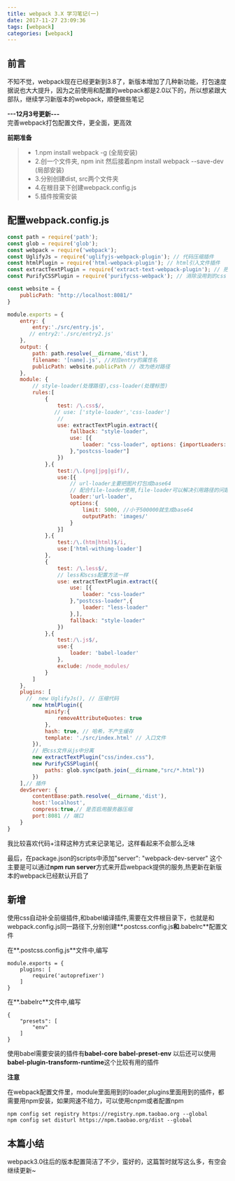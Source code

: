 ```yaml
---
title: webpack 3.X 学习笔记(一)
date: 2017-11-27 23:09:36
tags: [webpack]
categories: [webpack]
---
```


## 前言

不知不觉，webpack现在已经更新到3.8了，新版本增加了几种新功能，打包速度据说也大大提升，因为之前使用和配置的webpack都是2.0以下的，所以想紧跟大部队，继续学习新版本的webpack，顺便做些笔记

**---12月3号更新---**<br>
完善webpack打包配置文件，更全面，更高效

<!--more-->

**前期准备**

> * 1.npm install webpack -g (全局安装)
> * 2.创一个文件夹, npm init 然后接着npm install webpack --save-dev (局部安装)
> * 3.分别创建dist, src两个文件夹
> * 4.在根目录下创建webpack.config.js
> * 5.插件按需安装

## 配置webpack.config.js

```javascript
const path = require('path');
const glob = require('glob');
const webpack = require('webpack');
const UglifyJs = require('uglifyjs-webpack-plugin'); // 代码压缩插件
const htmlPlugin = require('html-webpack-plugin'); // html引入文件插件
const extractTextPlugin = require('extract-text-webpack-plugin'); // 把css从js文件中分离出来插件 
const PurifyCSSPlugin = require('purifycss-webpack'); // 消除没用到的css

const website = {
    publicPath: "http://localhost:8081/" 
}

module.exports = {
    entry: {
        entry:'./src/entry.js', 
       // entry2:'./src/entry2.js' 
    },
    output: {
        path: path.resolve(__dirname,'dist'),
        filename: '[name].js', //对应entry的属性名 
        publicPath: website.publicPath // 改为绝对路径
    },
    module: {
        // style-loader(处理路径),css-loader(处理标签)
        rules:[
            {
                test: /\.css$/,
               // use: ['style-loader','css-loader']
                // 
                use: extractTextPlugin.extract({
                    fallback: "style-loader",
                    use: [{
                        loader: "css-loader", options: {importLoaders: 1}
                    },"postcss-loader"]
                })
            },{
                test:/\.(png|jpg|gif)/,
                use:[{
                    // url-loader主要把图片打包成base64
                    // 配合file-loader使用,file-loader可以解决引用路径的问题
                    loader:'url-loader', 
                    options:{
                        limit: 5000, //小于500000就生成base64
                        outputPath: 'images/'
                    }
                }]
            },{
                test:/\.(htm|html)$/i,
                use:['html-withimg-loader']
            },
            {
                test: /\.less$/,
                // less和scss配置方法一样
                use: extractTextPlugin.extract({
                    use: [{
                        loader: "css-loader"
                    },"postcss-loader",{
                        loader: "less-loader"
                    },],
                    fallback: "style-loader"
                })
            },{
                test:/\.js$/,
                use:{
                    loader: 'babel-loader'
                },
                exclude: /node_modules/
            }
        ]
    },
    plugins: [
      //  new UglifyJs(), // 压缩代码
        new htmlPlugin({
            minify:{
                removeAttributeQuotes: true
            },
            hash: true, // 哈希，不产生缓存
            template: './src/index.html' // 入口文件
        }),
        // 把css文件从js中分离
        new extractTextPlugin("css/index.css"),
        new PurifyCSSPlugin({
            paths: glob.sync(path.join(__dirname,"src/*.html"))
        })
    ],// 插件
    devServer: {
        contentBase:path.resolve(__dirname,'dist'),
        host:'localhost',
        compress:true,// 是否启用服务器压缩
        port:8081 // 端口
    }
}

```
我比较喜欢代码+注释这种方式来记录笔记，这样看起来不会那么乏味

最后，在package.json的scripts中添加"server": "webpack-dev-server"
这个主要是可以通过**npm run server**方式来开启webpack提供的服务,热更新在新版本的webpack已经默认开启了

## 新增
使用css自动补全前缀插件,和babel编译插件,需要在文件根目录下，也就是和webpack.config.js同一路径下,分别创建**.postcss.config.js**和**.babelrc**配置文件

在**.postcss.config.js**文件中,编写
```
module.exports = {
    plugins: [
        require('autoprefixer')
    ]
}
```
在**.babelrc**文件中,编写
```
{
    "presets": [
        "env"
    ]
}
```

使用babel需要安装的插件有**babel-core babel-preset-env**
以后还可以使用**babel-plugin-transform-runtime**这个比较有用的插件

**注意**<br>

在webpack配置文件里，module里面用到的loader,plugins里面用到的插件，都需要用npm安装，如果网速不给力，可以使用cnpm或者配置npm
```
npm config set registry https://registry.npm.taobao.org --global
npm config set disturl https://npm.taobao.org/dist --global
```


## 本篇小结
webpack3.0往后的版本配置简洁了不少，蛮好的，这篇暂时就写这么多，有空会继续更新~

